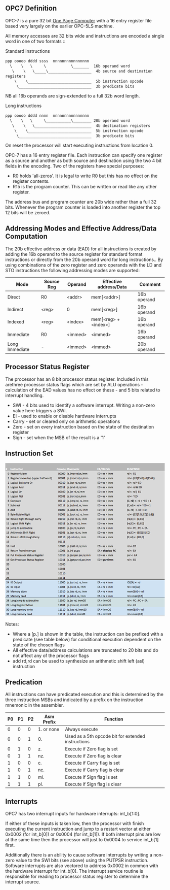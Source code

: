 OPC7 Definition
-----------------

OPC-7 is a pure 32 bit [One Page Computer](.) with a 16 entry register file based very largely on the earlier
OPC-5LS machine.

All memory accesses are 32 bits wide and instructions are encoded a single word in one of two formats ::

Standard instructions

    ppp ooooo dddd ssss  nnnnnnnnnnnnnnnn
      \    \   \     \           \_______  16b operand word
       \    \   \_____\___________________  4b source and destination registers
        \    \____________________________  5b instruction opcode
         \________________________________  3b predicate bits                         

NB all 16b operands are sign-extended to a full 32b word length.

Long instructions

    ppp ooooo dddd nnnn  nnnnnnnnnnnnnnnn
      \    \   \     \___________\________ 20b operand word
       \    \   \_________________________  4b destination registers
        \    \____________________________  5b instruction opcode
         \________________________________  3b predicate bits                         

On reset the processor will start executing instructions from location 0.

OPC-7 has a 16 entry register file. Each instruction can specify one register as a source and another as both source
and destination using the two 4 bit fields in the encoding. Two of the registers have special purposes:

  * R0 holds 'all-zeros'. It is legal to write R0 but this has no effect on the register contents.
  * R15 is the program counter. This can be written or read like any other register.

The address bus and program counter are 20b wide rather than a full 32 bits. Whenever the program counter is
loaded into another register the top 12 bits will be zeroed.

Addressing Modes and Effective Address/Data Computation
-------------------------------------------------------

The 20b effective address or data (EAD) for all instructions is created by adding the 16b operand to the source register for standard
format instructions or directly from the 20b operand word for long instructions.. By using combinations of the zero register and zero
operands with the LD and STO instructions the following addressing modes are supported:

  |  Mode          | Source Reg | Operand   |  Effective address/Data  | Comment                 |
  |--------------- |------------|-----------|--------------------------|-------------------------|
  | Direct         | R0         | \<addr\>  | mem[\<addr\>]            | 16b operand             |
  | Indirect       | \<reg\>    | 0         | mem[\<reg\>]             | 16b operand             |
  | Indexed        | \<reg\>    | \<index\> | mem[\<reg\> + \<index\>] | 16b operand             |
  | Immediate      | R0         | \<immed\> | \<immed\>                | 16b operand             |
  | Long Immediate | -          | \<immed\> | \<immed\>                | 20b operand             |

Processor Status Register
-------------------------

The processor has an 8 bit processor status register. Included in this arethree processor status flags which 
are set by ALU operations - calculation of the EAD values has no effect on these - and 5 bits related to interrupt
handling. 

  * SWI   - 4 bits used to identify a software interrupt. Writing a non-zero value here triggers a SWI.
  * EI    - used to enable or disable hardware interrupts
  * Carry - set or cleared only on arithmetic operations
  * Zero  - set on every instruction based on the state of the destination register
  * Sign  - set when the MSB of the result is a '1'

Instruction Set
---------------

![OPC7 Instruction Set](./opc7_instruction_set.png)

Notes:

  * Where a [p.] is shown in the table, the instruction can be prefixed with a predicate (see table below) for conditional execution dependent on the state of the chosen flags
  * All effective data/address calculations are truncated to 20 bits and do not affect any of the processor flags
  * add rd,rd can be used to synthesize an arithmetic shift left (asl) instruction

Predication
-----------

All instructions can have predicated execution and this is determined by the three instruction MSBs and indicated by
a prefix on the instruction mnemonic in the assembler.

  | P0 | P1 | P2 | Asm Prefix | Function                                           |
  |----|----|----|------------|----------------------------------------------------|
  |  0 |  0 |  0 | 1. or none | Always execute                                     |
  |  0 |  0 |  1 | 0.         | Used as a 5th opcode bit for extended instructions |
  |  0 |  1 |  0 | z.         | Execute if Zero flag is set                        |
  |  0 |  1 |  1 | nz.        | Execute if Zero flag is clear                      |
  |  1 |  0 |  0 | c.         | Execute if Carry flag is set                       |
  |  1 |  0 |  1 | nc.        | Execute if Carry flag is clear                     |
  |  1 |  1 |  0 | mi.        | Execute if Sign flag is set                        |
  |  1 |  1 |  1 | pl.        | Execute if Sign flag is clear                      |
  
  
Interrupts
----------
  
OPC7 has two interrupt inputs for hardware interrupts: int\_b[1:0].
  
If either of these inputs is taken low, then the processor with finish executing the current instruction and jump to a restart vector at either 0x0002 (for int\_b[0]) or 0x0004 (for int\_b[1]). If both interrupt pins are low at the same time then the processor will just to 0x0004 to service int\_b[1] first.
  
Additionally there is an ability to cause software interrupts by writing a non-zero value to the SWI bits (see above) using the PUTPSR instruction. Software interrupts are also vectored to address 0x0002 in common with the hardware interrupt for int\_b[0]. The interrupt service routine is responsible for reading to processor status register to determine the interrupt source.
  
  
